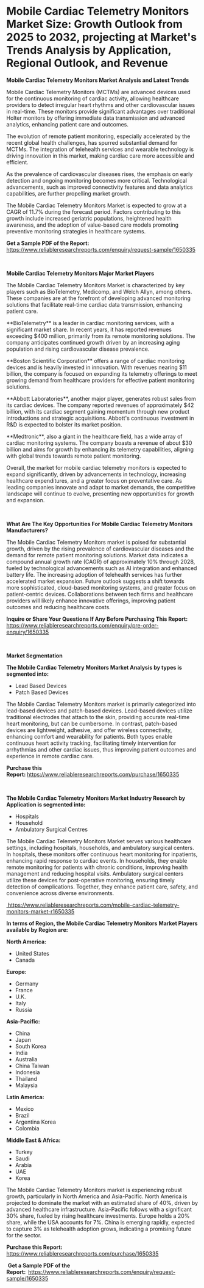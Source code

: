 <p><h1>Mobile Cardiac Telemetry Monitors Market Size: Growth Outlook from 2025 to 2032, projecting at Market's Trends Analysis by Application, Regional Outlook, and Revenue</h1></p><p><strong>Mobile Cardiac Telemetry Monitors Market Analysis and Latest Trends</strong></p>
<p><p>Mobile Cardiac Telemetry Monitors (MCTMs) are advanced devices used for the continuous monitoring of cardiac activity, allowing healthcare providers to detect irregular heart rhythms and other cardiovascular issues in real-time. These monitors provide significant advantages over traditional Holter monitors by offering immediate data transmission and advanced analytics, enhancing patient care and outcomes. </p><p>The evolution of remote patient monitoring, especially accelerated by the recent global health challenges, has spurred substantial demand for MCTMs. The integration of telehealth services and wearable technology is driving innovation in this market, making cardiac care more accessible and efficient. </p><p>As the prevalence of cardiovascular diseases rises, the emphasis on early detection and ongoing monitoring becomes more critical. Technological advancements, such as improved connectivity features and data analytics capabilities, are further propelling market growth. </p><p>The Mobile Cardiac Telemetry Monitors Market is expected to grow at a CAGR of 11.7% during the forecast period. Factors contributing to this growth include increased geriatric populations, heightened health awareness, and the adoption of value-based care models promoting preventive monitoring strategies in healthcare systems.</p></p>
<p><strong>Get a Sample PDF of the Report:&nbsp;</strong> <a href="https://www.reliableresearchreports.com/enquiry/request-sample/1650335?utm_campaign=8&utm_medium=2&utm_source=Github&utm_content=ia&utm_term=13042025&utm_id=mobile-cardiac-telemetry-monitors">https://www.reliableresearchreports.com/enquiry/request-sample/1650335</a></p>
<p>&nbsp;</p>
<p><strong>Mobile Cardiac Telemetry Monitors Major Market Players</strong></p>
<p><p>The Mobile Cardiac Telemetry Monitors Market is characterized by key players such as BioTelemetry, Medicomp, and Welch Allyn, among others. These companies are at the forefront of developing advanced monitoring solutions that facilitate real-time cardiac data transmission, enhancing patient care.</p><p>**BioTelemetry** is a leader in cardiac monitoring services, with a significant market share. In recent years, it has reported revenues exceeding $400 million, primarily from its remote monitoring solutions. The company anticipates continued growth driven by an increasing aging population and rising cardiovascular disease prevalence.</p><p>**Boston Scientific Corporation** offers a range of cardiac monitoring devices and is heavily invested in innovation. With revenues nearing $11 billion, the company is focused on expanding its telemetry offerings to meet growing demand from healthcare providers for effective patient monitoring solutions.</p><p>**Abbott Laboratories**, another major player, generates robust sales from its cardiac devices. The company reported revenues of approximately $42 billion, with its cardiac segment gaining momentum through new product introductions and strategic acquisitions. Abbott's continuous investment in R&D is expected to bolster its market position.</p><p>**Medtronic**, also a giant in the healthcare field, has a wide array of cardiac monitoring systems. The company boasts a revenue of about $30 billion and aims for growth by enhancing its telemetry capabilities, aligning with global trends towards remote patient monitoring.</p><p>Overall, the market for mobile cardiac telemetry monitors is expected to expand significantly, driven by advancements in technology, increasing healthcare expenditures, and a greater focus on preventative care. As leading companies innovate and adapt to market demands, the competitive landscape will continue to evolve, presenting new opportunities for growth and expansion.</p></p>
<p>&nbsp;</p>
<p><strong>What Are The Key Opportunities For Mobile Cardiac Telemetry Monitors Manufacturers?</strong></p>
<p><p>The Mobile Cardiac Telemetry Monitors market is poised for substantial growth, driven by the rising prevalence of cardiovascular diseases and the demand for remote patient monitoring solutions. Market data indicates a compound annual growth rate (CAGR) of approximately 10% through 2028, fueled by technological advancements such as AI integration and enhanced battery life. The increasing adoption of telehealth services has further accelerated market expansion. Future outlook suggests a shift towards more sophisticated, cloud-based monitoring systems, and greater focus on patient-centric devices. Collaborations between tech firms and healthcare providers will likely enhance innovative offerings, improving patient outcomes and reducing healthcare costs.</p></p>
<p><strong>Inquire or Share Your Questions If Any Before Purchasing This Report:</strong> <a href="https://www.reliableresearchreports.com/enquiry/pre-order-enquiry/1650335?utm_campaign=8&utm_medium=2&utm_source=Github&utm_content=ia&utm_term=13042025&utm_id=mobile-cardiac-telemetry-monitors">https://www.reliableresearchreports.com/enquiry/pre-order-enquiry/1650335</a></p>
<p>&nbsp;</p>
<p><strong>Market Segmentation</strong></p>
<p><strong>The Mobile Cardiac Telemetry Monitors Market Analysis by types is segmented into:</strong></p>
<p><ul><li>Lead Based Devices</li><li>Patch Based Devices</li></ul></p>
<p><p>The Mobile Cardiac Telemetry Monitors market is primarily categorized into lead-based devices and patch-based devices. Lead-based devices utilize traditional electrodes that attach to the skin, providing accurate real-time heart monitoring, but can be cumbersome. In contrast, patch-based devices are lightweight, adhesive, and offer wireless connectivity, enhancing comfort and wearability for patients. Both types enable continuous heart activity tracking, facilitating timely intervention for arrhythmias and other cardiac issues, thus improving patient outcomes and experience in remote cardiac care.</p></p>
<p><strong>Purchase this Report:&nbsp;</strong><a href="https://www.reliableresearchreports.com/purchase/1650335?utm_campaign=8&utm_medium=2&utm_source=Github&utm_content=ia&utm_term=13042025&utm_id=mobile-cardiac-telemetry-monitors">https://www.reliableresearchreports.com/purchase/1650335</a></p>
<p>&nbsp;</p>
<p><strong>The Mobile Cardiac Telemetry Monitors Market Industry Research by Application is segmented into:</strong></p>
<p><ul><li>Hospitals</li><li>Household</li><li>Ambulatory Surgical Centres</li></ul></p>
<p><p>The Mobile Cardiac Telemetry Monitors Market serves various healthcare settings, including hospitals, households, and ambulatory surgical centers. In hospitals, these monitors offer continuous heart monitoring for inpatients, enhancing rapid response to cardiac events. In households, they enable remote monitoring for patients with chronic conditions, improving health management and reducing hospital visits. Ambulatory surgical centers utilize these devices for post-operative monitoring, ensuring timely detection of complications. Together, they enhance patient care, safety, and convenience across diverse environments.</p></p>
<p><a href="https://www.reliableresearchreports.com/mobile-cardiac-telemetry-monitors-market-r1650335?utm_campaign=8&utm_medium=2&utm_source=Github&utm_content=ia&utm_term=13042025&utm_id=mobile-cardiac-telemetry-monitors">&nbsp;https://www.reliableresearchreports.com/mobile-cardiac-telemetry-monitors-market-r1650335</a></p>
<p><strong>In terms of Region, the Mobile Cardiac Telemetry Monitors Market Players available by Region are:</strong></p>
<p>
    <p> <strong> North America: </strong>
        <ul>
            <li>United States</li>
            <li>Canada</li>
        </ul>
        </p> 
    <p> <strong> Europe: </strong>
        <ul>
            <li>Germany</li>
            <li>France</li>
            <li>U.K.</li>
            <li>Italy</li>
            <li>Russia</li>
        </ul>
        </p> 
    <p> <strong> Asia-Pacific: </strong>
        <ul>
            <li>China</li>
            <li>Japan</li>
            <li>South Korea</li>
            <li>India</li>
            <li>Australia</li>
            <li>China Taiwan</li>
            <li>Indonesia</li>
            <li>Thailand</li>
            <li>Malaysia</li>
        </ul>
        </p> 
    <p> <strong> Latin America: </strong>
        <ul>
            <li>Mexico</li>
            <li>Brazil</li>
            <li>Argentina Korea</li>
            <li>Colombia</li>
        </ul>
        </p> 
    <p> <strong> Middle East & Africa: </strong>
        <ul>
            <li>Turkey</li>
            <li>Saudi</li>
            <li>Arabia</li>
            <li>UAE</li>
            <li>Korea</li>
        </ul>
    </p>
    </p>
<p><p>The Mobile Cardiac Telemetry Monitors market is experiencing robust growth, particularly in North America and Asia-Pacific. North America is projected to dominate the market with an estimated share of 40%, driven by advanced healthcare infrastructure. Asia-Pacific follows with a significant 30% share, fueled by rising healthcare investments. Europe holds a 20% share, while the USA accounts for 7%. China is emerging rapidly, expected to capture 3% as telehealth adoption grows, indicating a promising future for the sector.</p></p>
<p><strong>Purchase this Report: </strong><a href="https://www.reliableresearchreports.com/purchase/1650335?utm_campaign=8&utm_medium=2&utm_source=Github&utm_content=ia&utm_term=13042025&utm_id=mobile-cardiac-telemetry-monitors">https://www.reliableresearchreports.com/purchase/1650335</a></p>
<p>&nbsp;<strong>Get a Sample PDF of the Report:&nbsp;&nbsp;</strong><a href="https://www.reliableresearchreports.com/enquiry/request-sample/1650335?utm_campaign=8&utm_medium=2&utm_source=Github&utm_content=ia&utm_term=13042025&utm_id=mobile-cardiac-telemetry-monitors">https://www.reliableresearchreports.com/enquiry/request-sample/1650335</a></p>
<p><strong></strong></p>
<p><p></p><p></p><p></p></p>